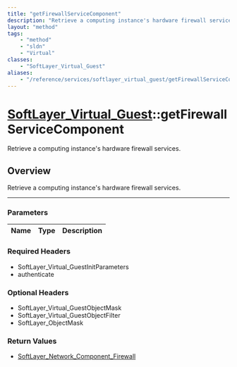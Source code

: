 ```yaml
---
title: "getFirewallServiceComponent"
description: "Retrieve a computing instance's hardware firewall services."
layout: "method"
tags:
    - "method"
    - "sldn"
    - "Virtual"
classes:
    - "SoftLayer_Virtual_Guest"
aliases:
    - "/reference/services/softlayer_virtual_guest/getFirewallServiceComponent"
---
```

# [SoftLayer_Virtual_Guest](/reference/services/SoftLayer_Virtual_Guest)::getFirewallServiceComponent


Retrieve a computing instance's hardware firewall services.


## Overview 
Retrieve a computing instance's hardware firewall services.

-----

### Parameters 
|Name | Type | Description |
| --- | --- | --- |


### Required Headers
* SoftLayer_Virtual_GuestInitParameters
* authenticate


### Optional Headers
* SoftLayer_Virtual_GuestObjectMask
* SoftLayer_Virtual_GuestObjectFilter
* SoftLayer_ObjectMask

### Return Values
* <a href='/reference/datatypes/SoftLayer_Network_Component_Firewall'>SoftLayer_Network_Component_Firewall </a>




